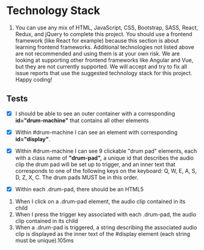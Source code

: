 # Technology Stack

1. You can use any mix of HTML, JavaScript, CSS, Bootstrap, SASS, React, Redux, and jQuery to complete this project. You should use a frontend framework (like React for example) because this section is about learning frontend frameworks. Additional technologies not listed above are not recommended and using them is at your own risk. We are looking at supporting other frontend frameworks like Angular and Vue, but they are not currently supported. We will accept and try to fix all issue reports that use the suggested technology stack for this project. Happy coding!

## Tests

-   [x] I should be able to see an outer container with a corresponding **id="drum-machine"** that contains all other elements

-   [x] Within #drum-machine I can see an element with corresponding **id="display"**.

-   [x] Within #drum-machine I can see 9 clickable "drum pad" elements, each with a class name of **"drum-pad",** a unique id that describes the audio clip the drum pad will be set up to trigger, and an inner text that corresponds to one of the following keys on the keyboard: Q, W, E, A, S, D, Z, X, C. The drum pads MUST be in this order.

-   [x] Within each .drum-pad, there should be an HTML5 <audio> element which has a src attribute pointing to an audio clip, a class name of "clip", and an id corresponding to the inner text of its parent .drum-pad (e.g. id="Q", id="W", id="E" etc.).

1. When I click on a .drum-pad element, the audio clip contained in its child <audio> element should be triggered.
1. When I press the trigger key associated with each .drum-pad, the audio clip contained in its child <audio> element should be triggered (e.g. pressing the Q key should trigger the drum pad which contains the string "Q", pressing the W key should trigger the drum pad which contains the string "W", etc.).
1. When a .drum-pad is triggered, a string describing the associated audio clip is displayed as the inner text of the #display element (each string must be unique).105ms
